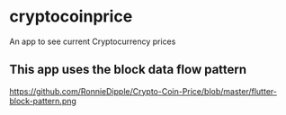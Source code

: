 # cryptocoinprice

An app to see current Cryptocurrency prices

## This app uses the block data flow pattern


https://github.com/RonnieDipple/Crypto-Coin-Price/blob/master/flutter-block-pattern.png
